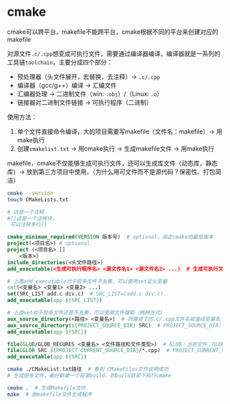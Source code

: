 # cmake

cmake可以跨平台，makefile不能跨平台，cmake根据不同的平台来创建对应的makefile

对源文件`.c/.cpp`想变成可执行文件，需要通过编译器编译，编译器就是一系列的工具链`toolchain`，主要分成四个部分：

- 预处理器（头文件展开，宏替换，去注释）-> `.c/.cpp`
- 编译器（gcc/g++）编译 -> 汇编文件
- 汇编器处理 -> 二进制文件（win: `.obj`）/（Linux: `.o`）
- 链接器对二进制文件链接 -> 可执行程序（二进制）

使用方法：

1. 单个文件直接命令编译，大的项目需要写makefile（文件名：makefile）-> 用make执行
2. 创建`cmakelist.txt` -> 用cmake执行 -> 生成makefile文件 -> 用make执行

makefile，cmake不仅能够生成可执行文件，还可以生成库文件（动态库，静态库）-> 放到第三方项目中使用，（为什么用可文件而不是源代码？保密性、打包简洁）

```bash
cmake --version
touch CMakeLists.txt
```

```cmake
# 这是一个注释
#[[这是一个注释块， 
 可以注释多行]]

cmake_minimum_required(VERSION 版本号)  # optional，指定cmake的最低版本
project(<项目名>) # optional
project (<项目名> []
    <版本>)
include_directories(<头文件路径>)
add_executable(<生成可执行程序名> <源文件名1> <源文件名2> ...)  # 生成可执行文件

# 上面add_executable对于较多文件不友善，可以使用set定义变量
set(<变量名> <变量1> <变量2> ...)
set(SRC_LIST add.c div.c)  # SRC_LIST=(add.c div.c)
add_executable(app ${SRC_LIST})

# 上面set对于较多文件还是不友善，可以使用文件搜索（两种方式）
aux_source_directory(<路径> <变量名>)  # 将路径下的.c/.cpp文件名赋值给变量名
aux_source_directory(${PROJECT_SOURCE_DIR} SRC)  # PROJECT_SOURCE_DIR: CMakeList.txt文件路径
add_executable(app ${SRC})

file(GLOB/GLOB_RECURES <变量名> <文件路径和文件类型>)  # GLOB：当前文件；GLOB_RECURES：递归搜索
file(GLOB SRC ${PROJECT_CURRENT_SOURCE_DIR}/*.cpp)  # PROJECT_CURRENT_SOURCE_DIR: CMakeList.txt文件路径
add_executable(app ${SRC})
```

```bash
cmake ./CMakeList.txt路径  # 看到 CMakeFiles文件说明成功
# 生成很多文件，最好新建一个目录build，到build目录下执行cmake

cmake .  # 生成Makefile文件
make  # 由makefile文件生成程序
```



